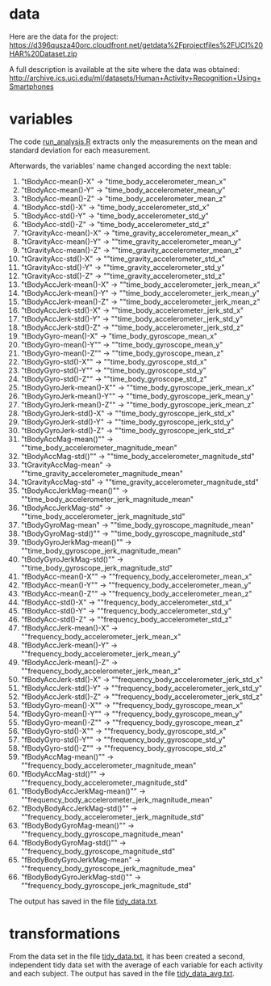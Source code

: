 # data

Here are the data for the project: https://d396qusza40orc.cloudfront.net/getdata%2Fprojectfiles%2FUCI%20HAR%20Dataset.zip

A full description is available at the site where the data was obtained: http://archive.ics.uci.edu/ml/datasets/Human+Activity+Recognition+Using+Smartphones

# variables

The code [run_analysis.R](run_analysis.R) extracts only the measurements on the mean and standard deviation for each measurement.

Afterwards, the variables' name changed according the next table:

1. "tBodyAcc-mean()-X" -> "time_body_accelerometer_mean_x"      
2. "tBodyAcc-mean()-Y" -> "time_body_accelerometer_mean_y"      
3. "tBodyAcc-mean()-Z" -> "time_body_accelerometer_mean_z"      
4. "tBodyAcc-std()-X" -> "time_body_accelerometer_std_x"
5. "tBodyAcc-std()-Y" -> "time_body_accelerometer_std_y"
6. "tBodyAcc-std()-Z" -> "time_body_accelerometer_std_z"
7. "tGravityAcc-mean()-X" -> "time_gravity_accelerometer_mean_x"   
8. "tGravityAcc-mean()-Y" -> ""time_gravity_accelerometer_mean_y"   
9. "tGravityAcc-mean()-Z" -> ""time_gravity_accelerometer_mean_z"   
10. "tGravityAcc-std()-X" -> ""time_gravity_accelerometer_std_x"    
11. "tGravityAcc-std()-Y" -> ""time_gravity_accelerometer_std_y"    
12. "tGravityAcc-std()-Z" -> ""time_gravity_accelerometer_std_z"    
13. "tBodyAccJerk-mean()-X" -> ""time_body_accelerometer_jerk_mean_x" 
14. "tBodyAccJerk-mean()-Y" -> ""time_body_accelerometer_jerk_mean_y" 
15. "tBodyAccJerk-mean()-Z" -> ""time_body_accelerometer_jerk_mean_z" 
16. "tBodyAccJerk-std()-X" -> ""time_body_accelerometer_jerk_std_x"  
17. "tBodyAccJerk-std()-Y" -> ""time_body_accelerometer_jerk_std_y"  
18. "tBodyAccJerk-std()-Z" -> ""time_body_accelerometer_jerk_std_z"  
19. "tBodyGyro-mean()-X" -> "time_body_gyroscope_mean_x"  
20. "tBodyGyro-mean()-Y"" -> ""time_body_gyroscope_mean_y"  
21. "tBodyGyro-mean()-Z"" -> ""time_body_gyroscope_mean_z"  
22. "tBodyGyro-std()-X"" -> ""time_body_gyroscope_std_x"   
23. "tBodyGyro-std()-Y"" -> ""time_body_gyroscope_std_y"   
24. "tBodyGyro-std()-Z"" -> ""time_body_gyroscope_std_z"   
25. "tBodyGyroJerk-mean()-X"" -> ""time_body_gyroscope_jerk_mean_x"     
26. "tBodyGyroJerk-mean()-Y"" -> ""time_body_gyroscope_jerk_mean_y"     
27. "tBodyGyroJerk-mean()-Z"" -> ""time_body_gyroscope_jerk_mean_z"     
28. "tBodyGyroJerk-std()-X" -> ""time_body_gyroscope_jerk_std_x"      
29. "tBodyGyroJerk-std()-Y" -> ""time_body_gyroscope_jerk_std_y"      
30. "tBodyGyroJerk-std()-Z" -> ""time_body_gyroscope_jerk_std_z"      
31. "tBodyAccMag-mean()"" -> ""time_body_accelerometer_magnitude_mean"  
32. "tBodyAccMag-std()"" -> ""time_body_accelerometer_magnitude_std"   
33. "tGravityAccMag-mean" -> ""time_gravity_accelerometer_magnitude_mean"
34. "tGravityAccMag-std" -> ""time_gravity_accelerometer_magnitude_std"
35. "tBodyAccJerkMag-mean()"" -> ""time_body_accelerometer_jerk_magnitude_mean"     
36. "tBodyAccJerkMag-std" -> ""time_body_accelerometer_jerk_magnitude_std"      
37. "tBodyGyroMag-mean" -> ""time_body_gyroscope_magnitude_mean"  
38. "tBodyGyroMag-std()"" -> ""time_body_gyroscope_magnitude_std"   
39. "tBodyGyroJerkMag-mean()"" -> ""time_body_gyroscope_jerk_magnitude_mean" 
40. "tBodyGyroJerkMag-std()"" -> ""time_body_gyroscope_jerk_magnitude_std"  
41. "fBodyAcc-mean()-X"" -> ""frequency_body_accelerometer_mean_x" 
42. "fBodyAcc-mean()-Y"" -> ""frequency_body_accelerometer_mean_y" 
43. "fBodyAcc-mean()-Z"" -> ""frequency_body_accelerometer_mean_z" 
44. "fBodyAcc-std()-X" -> ""frequency_body_accelerometer_std_x"  
45. "fBodyAcc-std()-Y" -> ""frequency_body_accelerometer_std_y"  
46. "fBodyAcc-std()-Z" -> ""frequency_body_accelerometer_std_z"  
47. "fBodyAccJerk-mean()-X" -> ""frequency_body_accelerometer_jerk_mean_x"
58. "fBodyAccJerk-mean()-Y" -> ""frequency_body_accelerometer_jerk_mean_y"
49. "fBodyAccJerk-mean()-Z" -> ""frequency_body_accelerometer_jerk_mean_z"
50. "fBodyAccJerk-std()-X" -> ""frequency_body_accelerometer_jerk_std_x" 
51. "fBodyAccJerk-std()-Y" -> ""frequency_body_accelerometer_jerk_std_y" 
52. "fBodyAccJerk-std()-Z" -> ""frequency_body_accelerometer_jerk_std_z" 
53. "fBodyGyro-mean()-X"" -> ""frequency_body_gyroscope_mean_x"     
54. "fBodyGyro-mean()-Y"" -> ""frequency_body_gyroscope_mean_y"     
55. "fBodyGyro-mean()-Z"" -> ""frequency_body_gyroscope_mean_z"     
56. "fBodyGyro-std()-X"" -> ""frequency_body_gyroscope_std_x"      
57. "fBodyGyro-std()-Y"" -> ""frequency_body_gyroscope_std_y"      
58. "fBodyGyro-std()-Z"" -> ""frequency_body_gyroscope_std_z"      
59. "fBodyAccMag-mean()"" -> ""frequency_body_accelerometer_magnitude_mean"     
60. "fBodyAccMag-std()"" -> ""frequency_body_accelerometer_magnitude_std"      
61. "fBodyBodyAccJerkMag-mean()"" -> ""frequency_body_accelerometer_jerk_magnitude_mean"
62. "fBodyBodyAccJerkMag-std()"" -> ""frequency_body_accelerometer_jerk_magnitude_std" 
63. "fBodyBodyGyroMag-mean()"" -> ""frequency_body_gyroscope_magnitude_mean" 
64. "fBodyBodyGyroMag-std()"" -> ""frequency_body_gyroscope_magnitude_std"  
65. "fBodyBodyGyroJerkMag-mean" -> ""frequency_body_gyroscope_jerk_magnitude_mea"    
66. "fBodyBodyGyroJerkMag-std()"" -> ""frequency_body_gyroscope_jerk_magnitude_std" 

The output has saved in the file [tidy_data.txt](tidy_data.txt).

# transformations
From the data set in the file [tidy_data.txt](tidy_data.txt), it has been created a second, independent tidy data set with the average of each variable for each activity and each subject. The output has saved in the file [tidy_data_avg.txt](tidy_data_avg.txt).
